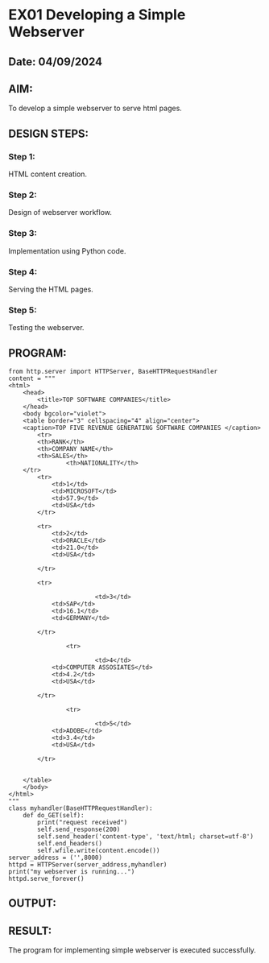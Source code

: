 # EX01 Developing a Simple Webserver
## Date: 04/09/2024

## AIM:
To develop a simple webserver to serve html pages.

## DESIGN STEPS:
### Step 1: 
HTML content creation.

### Step 2:
Design of webserver workflow.

### Step 3:
Implementation using Python code.

### Step 4:
Serving the HTML pages.

### Step 5:
Testing the webserver.

## PROGRAM:
```
from http.server import HTTPServer, BaseHTTPRequestHandler
content = """
<html>
	<head>
		<title>TOP SOFTWARE COMPANIES</title>
	</head>
	<body bgcolor="violet">
	<table border="3" cellspacing="4" align="center">
	<caption>TOP FIVE REVENUE GENERATING SOFTWARE COMPANIES </caption>		
        <tr>
		<th>RANK</th>
		<th>COMPANY NAME</th>
		<th>SALES</th>
                <th>NATIONALITY</th>
	</tr>
		<tr>
			<td>1</td>
			<td>MICROSOFT</td>
			<td>57.9</td>
			<td>USA</td>
		</tr>

		<tr>
			<td>2</td>
			<td>ORACLE</td>
			<td>21.0</td>
			<td>USA</td>

		</tr>

		<tr>
                        
                        <td>3</td>
			<td>SAP</td>
			<td>16.1</td>
			<td>GERMANY</td>

		</tr>
                
                <tr>
                        
                        <td>4</td>
			<td>COMPUTER ASSOSIATES</td>
			<td>4.2</td>
			<td>USA</td>

		</tr>
                
                <tr>
                        
                        <td>5</td>
			<td>ADOBE</td>
			<td>3.4</td>
			<td>USA</td>

		</tr>

                
	</table>
	</body>
</html>
"""
class myhandler(BaseHTTPRequestHandler):
    def do_GET(self):
        print("request received")
        self.send_response(200)
        self.send_header('content-type', 'text/html; charset=utf-8')
        self.end_headers()
        self.wfile.write(content.encode())
server_address = ('',8000)
httpd = HTTPServer(server_address,myhandler)
print("my webserver is running...")
httpd.serve_forever()
```


## OUTPUT:

## RESULT:
The program for implementing simple webserver is executed successfully.
